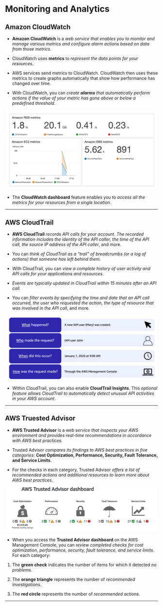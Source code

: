 # Monitoring and Analytics

## Amazon CloudWatch

- **Amazon CloudWatch** is a *web service that enables you to monitor and manage various metrics and configure alarm actions based on data from those metrics.*

- CloudWatch uses **metrics** to *represent the data points for your resources*. 
- AWS services send metrics to CloudWatch. CloudWatch then uses these metrics to create graphs automatically that show how performance has changed over time. 
- With CloudWatch, you can *create **alarms** that automatically perform actions if the value of your metric has gone above or below a predefined threshold*.

![](images/cloudwatch.PNG)

- The **CloudWatch dashboard** feature enables you to *access all the metrics for your resources from a single location*.

---

## AWS CloudTrail

- **AWS CloudTrail** *records API calls for your account*. *The recorded information includes the identity of the API caller, the time of the API call, the source IP address of the API caller*, and more. 
- You can *think of CloudTrail as a “trail” of breadcrumbs (or a log of actions) that someone has left behind them.*

- With CloudTrail, you can *view a complete history of user activity and API calls for your applications and resources.*

- *Events are typically updated in CloudTrail within 15 minutes after an API call.* 
- You can *filter events by specifying the time and date that an API call occurred, the user who requested the action, the type of resource that was involved in the API call*, and more.

![](images/cloudtrail.PNG)

- Within CloudTrail, you can also enable **CloudTrail Insights**. This *optional feature allows CloudTrail to automatically detect unusual API activities in your AWS account*.

---

## AWS Truested Advisor

- **AWS Trusted Advisor** is a *web service that inspects your AWS environment and provides real-time recommendations in accordance with AWS best practices*.

- Trusted Advisor *compares its findings to AWS best practices in five categories*: **Cost Optimization, Performance, Security, Fault Tolerance, and Service Limits**.
- For the checks in each category, Trusted Advisor *offers a list of recommended actions and additional resources to learn more about AWS best practices*.

![](images/trusted-advisor.PNG)

- When you access the **Trusted Advisor dashboard** on the AWS Management Console, you can *review completed checks for cost optimization, performance, security, fault tolerance, and service limits*. For each category:


1. The **green check** indicates the number of items for which it detected *no problems*.


2. The **orange triangle** represents the number of *recommended investigations*.


3. The **red circle** represents the number of *recommended actions*.

---